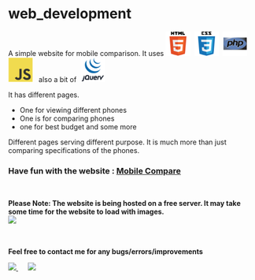 # web_development
A simple website for mobile comparison. It uses 
<a href="https://html.com/"><img src="https://github.com/devicons/devicon/blob/master/icons/html5/html5-original-wordmark.svg" width="50" style="max-width: 100%;"></a>&nbsp;
<a href="https://developer.mozilla.org/en-US/docs/Web/CSS"><img src="https://github.com/devicons/devicon/blob/master/icons/css3/css3-original-wordmark.svg" width="50" style="max-width: 100%;"></a>&nbsp;
<a href="https://www.php.net/"><img src="https://github.com/devicons/devicon/blob/master/icons/php/php-original.svg" width="50" style="max-width: 100%;"></a>&nbsp;
<a href="https://www.javascript.com/"><img src="https://github.com/devicons/devicon/blob/master/icons/javascript/javascript-original.svg" width="50" style="max-width: 100%;"></a>&nbsp;&nbsp;
also a bit of&nbsp;
<a href="https://jquery.com/"><img src="https://github.com/devicons/devicon/blob/master/icons/jquery/jquery-original-wordmark.svg" width="50" style="max-width: 100%;"></a>

It has different pages.
<ul>
 <li>One for viewing different phones</li>
  <li>One is for comparing phones </li>
   <li>one for best budget and some more </li>
 </ul>
Different pages serving different purpose. It is much more than just comparing specifications of the phones.

<h3>Have fun with the website : <a href="https://mobilecompare.tk/">Mobile Compare</a></h3>

<br>


<b>Please Note: The website is being hosted on a free server. It may take some time for the website to load with images.</b>
<br>
<img src="https://media.giphy.com/media/iigp4VDyf5dCLRlGkm/giphy.gif" width="10%">

 <!-- Contact Info -->
 <div>
  <br>
  <p><b>Feel free to contact me for any bugs/errors/improvements</b><p>
  <a href="https://www.linkedin.com/in/dhruvang-gondalia/">
<img src="https://cdn.jsdelivr.net/gh/devicons/devicon/icons/linkedin/linkedin-original.svg" width="5%" style="max-width: 100%;">
</a> 
&nbsp;&nbsp;&nbsp;&nbsp;
<a href="https://twitter.com/davidlorenzo_47">
<img src="https://cdn.jsdelivr.net/gh/devicons/devicon/icons/twitter/twitter-original.svg" width="5%" style="max-width: 100%;">  
</a>
 </div>

